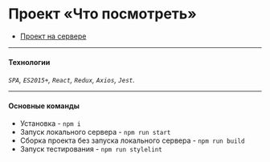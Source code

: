 # Проект «Что посмотреть»

* [Проект на сервере](http://http://what-to-watch.dkha.site/)

---
#### Технологии

_`SPA`, `ES2015+`, `React`, `Redux`, `Axios`, `Jest`._

---

#### Основные команды

* Установка - `npm i`
* Запуск локального сервера - `npm run start`
* Сборка проекта без запуска локального сервера - `npm run build`
* Запуск тестирования - `npm run stylelint`

